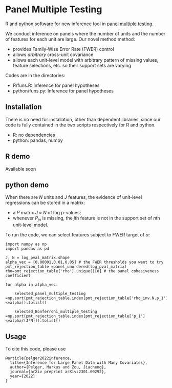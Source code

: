 # Panel Multiple Testing
R and python software for new inference tool in [panel multiple testing](https://papers.ssrn.com/sol3/papers.cfm?abstract_id=4315891).  

We conduct inference on panels where the number of units and the number of features for each unit are large. Our novel method method:
- provides Family-Wise Error Rate (FWER) control
- allows _arbitrary_ cross-unit covariance
- allows each unit-level model with arbitrary pattern of missing values, feature selections, etc. so their support sets are varying

Codes are in the directories:
* R/funs.R: Inference for panel hypotheses
* python/funs.py: Inference for panel hypotheses

## Installation
There is no need for installation, other than dependent libraries, since our code is fully contained in the two scripts respectively for R and python.

- R: no dependencies
- python: pandas, numpy

## R demo
Available soon

## python demo
When there are $N$ units and $J$ features, the evidence of unit-level regressions can be stored in a matrix: 
- a $P$ matrix $J \times N$ of log p-values;
- whenever $P_{jn}$ is missing, the $j$th feature is not in the support set of $n$th unit-level model.

To run the code, we can select features subject to FWER target of $\alpha$:
```
import numpy as np
import pandas as pd

J, N = log_pval_matrix.shape
alpha_vec = [0.00001,0.01,0.05] # the FWER thresholds you want to try
pmt_rejection_table =panel_unordered(log_pval_matrix)
rho=pmt_rejection_table['rho'].unique()[0] # the panel cohesiveness coefficient

for alpha in alpha_vec:

	selected_panel_multiple_testing =np.sort(pmt_rejection_table.index[pmt_rejection_table['rho_inv.N.p_1']<=alpha]).tolist()

	selected_Bonferroni_multiple_testing =np.sort(pmt_rejection_table.index[pmt_rejection_table['p_1']<=alpha/(J*N)]).tolist()

```

## Usage

To cite this code, please use

```
@article{pelger2022inference,
  title={Inference for Large Panel Data with Many Covariates},
  author={Pelger, Markus and Zou, Jiacheng},
  journal={arXiv preprint arXiv:2301.00292},
  year={2022}
}
```